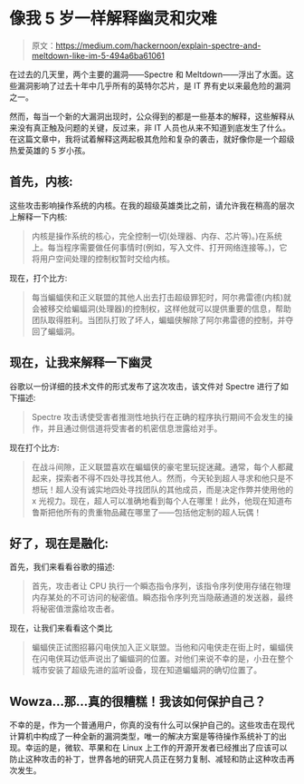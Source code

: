 # 像我 5 岁一样解释幽灵和灾难

> 原文：<https://medium.com/hackernoon/explain-spectre-and-meltdown-like-im-5-494a6ba61061>

在过去的几天里，两个主要的漏洞——Spectre 和 Meltdown——浮出了水面。这些漏洞影响了过去十年中几乎所有的英特尔芯片，是 IT 界有史以来最危险的漏洞之一。

然而，每当一个新的大漏洞出现时，公众得到的都是一些基本的解释，这些解释从来没有真正触及问题的关键，反过来，非 IT 人员也从来不知道到底发生了什么。在这篇文章中，我将试着解释这两起极其危险和复杂的袭击，就好像你是一个超级热爱英雄的 5 岁小孩。

## 首先，内核:

这些攻击影响操作系统的内核。在我的超级英雄类比之前，请允许我在稍高的层次上解释一下内核:

> 内核是操作系统的核心，完全控制一切(处理器、内存、芯片等)。)在系统上。每当程序需要做任何事情时(例如，写入文件、打开网络连接等。)，它将用户空间处理的控制权暂时交给内核。

现在，打个比方:

> 每当蝙蝠侠和正义联盟的其他人出去打击超级罪犯时，阿尔弗雷德(内核)就会被移交给蝙蝠洞(处理器)的控制权，这样他就可以提供重要的信息，帮助团队取得胜利。当团队打败了坏人，蝙蝠侠解除了阿尔弗雷德的控制，并夺回了蝙蝠洞。

## 现在，让我来解释一下幽灵

谷歌以一份详细的技术文件的形式发布了这次攻击，该文件对 Spectre 进行了如下描述:

> Spectre 攻击诱使受害者推测性地执行在正确的程序执行期间不会发生的操作，并且通过侧信道将受害者的机密信息泄露给对手。

现在打个比方:

> 在战斗间隙，正义联盟喜欢在蝙蝠侠的豪宅里玩捉迷藏。通常，每个人都藏起来，探索者不得不四处寻找其他人。然而，今天轮到超人寻求和他只是不想玩！超人没有诚实地四处寻找团队的其他成员，而是决定作弊并使用他的 x 光视力。现在，超人可以准确地看到每个人在哪里！此外，他现在知道布鲁斯把他所有的贵重物品藏在哪里了——包括他定制的超人玩偶！

## 好了，现在是融化:

首先，我们来看看谷歌的描述:

> 首先，攻击者让 CPU 执行一个瞬态指令序列，该指令序列使用存储在物理内存某处的不可访问的秘密值。瞬态指令序列充当隐蔽通道的发送器，最终将秘密值泄露给攻击者。

现在，让我们来看看这个类比

> 蝙蝠侠正试图招募闪电侠加入正义联盟。当他和闪电侠走在街上时，蝙蝠侠在闪电侠耳边低声说出了蝙蝠洞的位置。对他们来说不幸的是，小丑在整个城市安装了超级先进的监听设备，现在知道蝙蝠洞的确切位置了。

## Wowza…那…真的很糟糕！我该如何保护自己？

不幸的是，作为一个普通用户，你真的没有什么可以保护自己的。这些攻击在现代计算机中构成了一种全新的漏洞类型，唯一的解决方案是等待操作系统补丁的出现。幸运的是，微软、苹果和在 Linux 上工作的开源开发者已经推出了应该可以防止这种攻击的补丁，世界各地的研究人员正在努力复制、减轻和防止这种攻击再次发生。